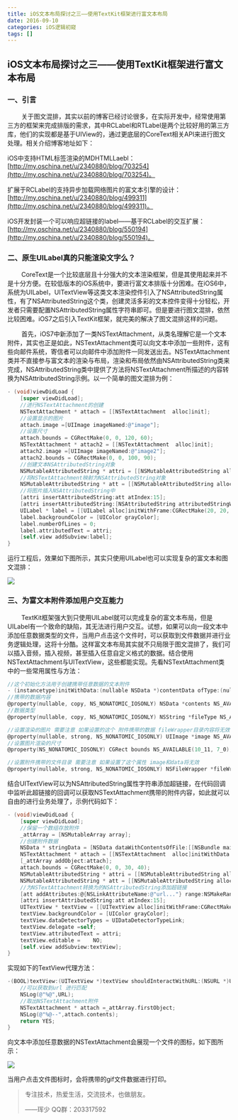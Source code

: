 ```yaml
---
title: iOS文本布局探讨之三——使用TextKit框架进行富文本布局
date: 2016-09-10
categories: iOS逻辑初窥
tags: []
---
```

## iOS文本布局探讨之三——使用TextKit框架进行富文本布局

### 一、引言

        关于图文混排，其实以前的博客已经讨论很多，在实际开发中，经常使用第三方的框架来完成排版的需求，其中RCLabel和RTLabel是两个比较好用的第三方库，他们的实现都是基于UIView的，通过更底层的CoreText相关API来进行图文处理。相关介绍博客地址如下：

iOS中支持HTML标签渲染的MDHTMLLaebl：[http://my.oschina.net/u/2340880/blog/703254](http://my.oschina.net/u/2340880/blog/703254)。

扩展于RCLabel的支持异步加载网络图片的富文本引擎的设计：[http://my.oschina.net/u/2340880/blog/499311](http://my.oschina.net/u/2340880/blog/499311)。

iOS开发封装一个可以响应超链接的label——基于RCLabel的交互扩展：[http://my.oschina.net/u/2340880/blog/550194](http://my.oschina.net/u/2340880/blog/550194)。

### 二、原生UILabel真的只能渲染文字么？

        CoreText是一个比较底层且十分强大的文本渲染框架，但是其使用起来并不是十分方便。在较低版本的iOS系统中，要进行富文本排版十分困难。在iOS6中，系统为UILabel，UITextView等这类文本渲染控件引入了NSAttributedString属性，有了NSAttributedString这个类，创建灵活多彩的文本控件变得十分轻松，开发者只需要配置NSAttributedString属性字符串即可。但是要进行图文混排，依然比较困难。iOS7之后引入TextKit框架，就完美的解决了图文混排这样的问题。

        首先，iOS7中新添加了一类NSTextAttachment，从类名理解它是一个文本附件，其实也正是如此，NSTextAttachment类可以向文本中添加一些附件，这有些向邮件系统，寄信者可以向邮件中添加附件一同发送出去。NSTextAttachment类并不直接参与富文本的渲染与布局，渲染和布局依然由NSAttributedString类来完成，NSAttributedString类中提供了方法将NSTextAttachment所描述的内容转换为NSAttributedString示例。以一个简单的图文混排为例：

```objectivec
- (void)viewDidLoad {
    [super viewDidLoad];
    //进行NSTextAttachment的创建
    NSTextAttachment * attach = [[NSTextAttachment  alloc]init];
    //设置显示的图片
    attach.image =[UIImage imageNamed:@"image"];
    //设置尺寸
    attach.bounds = CGRectMake(0, 0, 120, 60);
    NSTextAttachment * attach2 = [[NSTextAttachment  alloc]init];
    attach2.image =[UIImage imageNamed:@"image2"];
    attach2.bounds = CGRectMake(0, 0, 100, 90);
    //创建文本NSAttributedString对象
    NSMutableAttributedString * attri = [[NSMutableAttributedString alloc]initWithString:@"Describes a dictionary that fully specifies a font.... UIFontDescriptorInherits From NSObject UIFontDescriptor NSObject UIFontDescriptor Conforms To CVarArgT... 这里是中文"];
    //将NSTextAttachment映射为NSAttributedString对象
    NSMutableAttributedString * att = [[NSMutableAttributedString alloc]initWithAttributedString:[NSAttributedString attributedStringWithAttachment:attach]];
    //将图片插入NSAttributedString中
    [attri insertAttributedString:att atIndex:15];
    [attri insertAttributedString:[NSAttributedString attributedStringWithAttachment:attach2] atIndex:130];
    UILabel * label = [[UILabel alloc]initWithFrame:CGRectMake(20, 20, 280, 540)];
    label.backgroundColor = [UIColor grayColor];
    label.numberOfLines = 0;
    label.attributedText = attri;
    [self.view addSubview:label];
}

```

运行工程后，效果如下图所示，其实只使用UILabel也可以实现复杂的富文本和图文混排：

![](http://static.oschina.net/uploads/space/2016/0910/122032_7QI6_2340880.png)

### 三、为富文本附件添加用户交互能力

        TextKit框架强大到只使用UILabel就可以完成复杂的富文本布局，但是UILabel有一个致命的缺陷，其无法进行用户交互。试想，如果可以向一段文本中添加任意数据类型的文件，当用户点击这个文件时，可以获取到文件数据并进行业务逻辑处理，这将十分酷。这样富文本布局其实就不只局限于图文混排了，我们可以插入音频，插入视频，甚至插入任意自定义格式的数据。结合使用NSTextAttachment与UITextView，这些都能实现。先看NSTextAttachment类中的一些常用属性与方法：

```objectivec
//这个初始化方法用于创建携带任意数据的文本附件
- (instancetype)initWithData:(nullable NSData *)contentData ofType:(nullable NSString *)uti NS_DESIGNATED_INITIALIZER NS_AVAILABLE(10_11, 7_0);
//携带的数据内容
@property(nullable, copy, NS_NONATOMIC_IOSONLY) NSData *contents NS_AVAILABLE(10_11, 7_0);
//数据类型
@property(nullable, copy, NS_NONATOMIC_IOSONLY) NSString *fileType NS_AVAILABLE(10_11, 7_0);

//设置渲染的图片 需要注意 如果设置的这个 附件携带的数据 fileWrapper目录内容将无效
@property(nullable, strong, NS_NONATOMIC_IOSONLY) UIImage *image NS_AVAILABLE(10_11, 7_0);
//设置图片渲染的尺寸
@property(NS_NONATOMIC_IOSONLY) CGRect bounds NS_AVAILABLE(10_11, 7_0);

//设置附件携带的文件目录 需要注意 如果设置了这个属性 image和data将无效
@property(nullable, strong, NS_NONATOMIC_IOSONLY) NSFileWrapper *fileWrapper;
```

结合UITextView可以为NSAttributedString属性字符串添加超链接，在代码回调中监听此超链接的回调可以获取NSTextAttachment携带的附件内容，如此就可以自由的进行业务处理了，示例代码如下：

```objectivec
- (void)viewDidLoad {
    [super viewDidLoad];
    //保留一个数组存放附件
    _attArray = [NSMutableArray array];
    //创建附件数据
    NSData * stringData = [NSData dataWithContentsOfFile:[[NSBundle mainBundle] pathForResource:@"image3" ofType:@"gif"]];
    NSTextAttachment * attach = [[NSTextAttachment  alloc]initWithData:stringData ofType:@"gif"];
    [_attArray addObject:attach];
    attach.bounds = CGRectMake(0, 0, 30, 40);
    NSMutableAttributedString * attri = [[NSMutableAttributedString alloc]initWithString:@"Describes a dictionary that fully specifies a font.... UIFontDescriptorInherits From NSObject UIFontDescriptor NSObject UIFontDescriptor Conforms To CVarArgT... 这里是中文"];
    NSMutableAttributedString * att = [[NSMutableAttributedString alloc]initWithAttributedString:[NSAttributedString attributedStringWithAttachment:attach]];
    //为NSTextAttachment转换为的NSAttributedString添加超链接
    [att addAttributes:@{NSLinkAttributeName:@"url..."} range:NSMakeRange(0, att.string.length)];
    [attri insertAttributedString:att atIndex:15];
    UITextView * textView = [[UITextView alloc]initWithFrame:CGRectMake(20, 20, 280, 540)];
    textView.backgroundColor = [UIColor grayColor];
    textView.dataDetectorTypes = UIDataDetectorTypeLink;
    textView.delegate =self;
    textView.attributedText = attri;
    textView.editable =    NO;
    [self.view addSubview:textView];
}
```

实现如下的TextView代理方法：

```objectivec
-(BOOL)textView:(UITextView *)textView shouldInteractWithURL:(NSURL *)URL inRange:(NSRange)characterRange{
    //可以获取到url 进行匹配
    NSLog(@"%@",URL);
    //取出NSTextAttachment附件
    NSTextAttachment * attach =_attArray.firstObject;
    NSLog(@"%@--",attach.contents);
    return YES;
}
```

向文本中添加任意数据的NSTextAttachment会展现一个文件的图标，如下图所示：

![](http://static.oschina.net/uploads/space/2016/0910/125439_hZLn_2340880.png)

当用户点击文件图标时，会将携带的gif文件数据进行打印。

> 专注技术，热爱生活，交流技术，也做朋友。
> 
> ——珲少 QQ群：203317592
